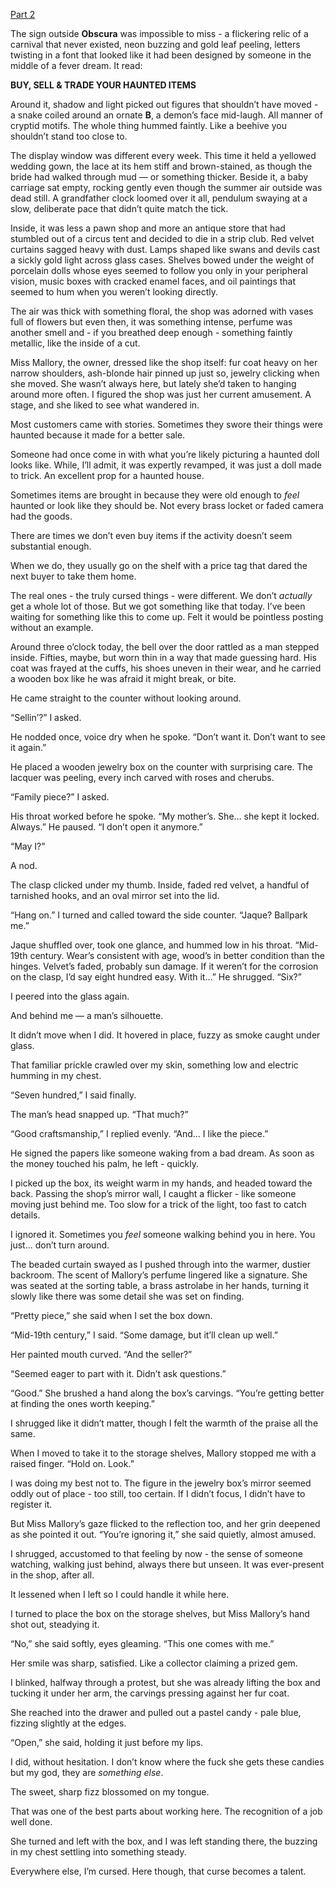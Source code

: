 [Part 2](https://www.reddit.com/user/Remy-Rose/comments/1mmrz5k/i_appraise_haunted_items_for_a_living_its_the/?utm_source=share&utm_medium=web3x&utm_name=web3xcss&utm_term=1&utm_content=share_button)

The sign outside **Obscura** was impossible to miss - a flickering relic of a carnival that never existed, neon buzzing and gold leaf peeling, letters twisting in a font that looked like it had been designed by someone in the middle of a fever dream. It read:

**BUY, SELL & TRADE YOUR HAUNTED ITEMS**

Around it, shadow and light picked out figures that shouldn’t have moved - a snake coiled around an ornate **B**, a demon’s face mid-laugh. All manner of cryptid motifs. The whole thing hummed faintly. Like a beehive you shouldn’t stand too close to.

The display window was different every week. This time it held a yellowed wedding gown, the lace at its hem stiff and brown-stained, as though the bride had walked through mud — or something thicker. Beside it, a baby carriage sat empty, rocking gently even though the summer air outside was dead still. A grandfather clock loomed over it all, pendulum swaying at a slow, deliberate pace that didn’t quite match the tick.

Inside, it was less a pawn shop and more an antique store that had stumbled out of a circus tent and decided to die in a strip club. Red velvet curtains sagged heavy with dust. Lamps shaped like swans and devils cast a sickly gold light across glass cases. Shelves bowed under the weight of porcelain dolls whose eyes seemed to follow you only in your peripheral vision, music boxes with cracked enamel faces, and oil paintings that seemed to hum when you weren’t looking directly.

The air was thick with something floral, the shop was adorned with vases full of flowers but even then, it was something intense, perfume was another smell and - if you breathed deep enough - something faintly metallic, like the inside of a cut.

Miss Mallory, the owner, dressed like the shop itself: fur coat heavy on her narrow shoulders, ash-blonde hair pinned up just so, jewelry clicking when she moved. She wasn’t always here, but lately she’d taken to hanging around more often. I figured the shop was just her current amusement. A stage, and she liked to see what wandered in.

Most customers came with stories. Sometimes they swore their things were haunted because it made for a better sale.

Someone had once come in with what you’re likely picturing a haunted doll looks like. While, I’ll admit, it was expertly revamped, it was just a doll made to trick. An excellent prop for a haunted house.

Sometimes items are brought in because they were old enough to *feel* haunted or look like they should be. Not every brass locket or faded camera had the goods.

There are times we don’t even buy items if the activity doesn’t seem substantial enough.

When we do, they usually go on the shelf with a price tag that dared the next buyer to take them home.

The real ones - the truly cursed things - were different. We don’t *actually* get a whole lot of those. But we got something like that today. I’ve been waiting for something like this to come up. Felt it would be pointless posting without an example.

Around three o’clock today, the bell over the door rattled as a man stepped inside. Fifties, maybe, but worn thin in a way that made guessing hard. His coat was frayed at the cuffs, his shoes uneven in their wear, and he carried a wooden box like he was afraid it might break, or bite.

He came straight to the counter without looking around.

“Sellin’?” I asked.

He nodded once, voice dry when he spoke. “Don’t want it. Don’t want to see it again.”

He placed a wooden jewelry box on the counter with surprising care. The lacquer was peeling, every inch carved with roses and cherubs.

“Family piece?” I asked.

His throat worked before he spoke. “My mother’s. She… she kept it locked. Always.” He paused. “I don’t open it anymore.”

“May I?”

A nod.

The clasp clicked under my thumb. Inside, faded red velvet, a handful of tarnished hooks, and an oval mirror set into the lid.

“Hang on.” I turned and called toward the side counter. “Jaque? Ballpark me.”

Jaque shuffled over, took one glance, and hummed low in his throat. “Mid-19th century. Wear’s consistent with age, wood’s in better condition than the hinges. Velvet’s faded, probably sun damage. If it weren’t for the corrosion on the clasp, I’d say eight hundred easy. With it…” He shrugged. “Six?”

I peered into the glass again.

And behind me — a man’s silhouette.

It didn’t move when I did. It hovered in place, fuzzy as smoke caught under glass.

That familiar prickle crawled over my skin, something low and electric humming in my chest.

“Seven hundred,” I said finally.

The man’s head snapped up. “That much?”

“Good craftsmanship,” I replied evenly. “And… I like the piece.”

He signed the papers like someone waking from a bad dream. As soon as the money touched his palm, he left - quickly.

I picked up the box, its weight warm in my hands, and headed toward the back. Passing the shop’s mirror wall, I caught a flicker - like someone moving just behind me. Too slow for a trick of the light, too fast to catch details.

I ignored it. Sometimes you *feel* someone walking behind you in here. You just… don’t turn around.

The beaded curtain swayed as I pushed through into the warmer, dustier backroom. The scent of Mallory’s perfume lingered like a signature. She was seated at the sorting table, a brass astrolabe in her hands, turning it slowly like there was some detail she was set on finding.

“Pretty piece,” she said when I set the box down.

“Mid-19th century,” I said. “Some damage, but it’ll clean up well.”

Her painted mouth curved. “And the seller?”

“Seemed eager to part with it. Didn’t ask questions.”

“Good.” She brushed a hand along the box’s carvings. “You’re getting better at finding the ones worth keeping.”

I shrugged like it didn’t matter, though I felt the warmth of the praise all the same.

When I moved to take it to the storage shelves, Mallory stopped me with a raised finger. “Hold on. Look.”

I was doing my best not to. The figure in the jewelry box’s mirror seemed oddly out of place - too still, too certain. If I didn’t focus, I didn’t have to register it.

But Miss Mallory’s gaze flicked to the reflection too, and her grin deepened as she pointed it out. “You’re ignoring it,” she said quietly, almost amused.

I shrugged, accustomed to that feeling by now - the sense of someone watching, walking just behind, always there but unseen. It was ever-present in the shop, after all.

It lessened when I left so I could handle it while here.

I turned to place the box on the storage shelves, but Miss Mallory’s hand shot out, steadying it.

“No,” she said softly, eyes gleaming. “This one comes with me.”

Her smile was sharp, satisfied. Like a collector claiming a prized gem.

I blinked, halfway through a protest, but she was already lifting the box and tucking it under her arm, the carvings pressing against her fur coat.

She reached into the drawer and pulled out a pastel candy - pale blue, fizzing slightly at the edges.

“Open,” she said, holding it just before my lips.

I did, without hesitation. I don’t know where the fuck she gets these candies but my god, they are *something else*. 

The sweet, sharp fizz blossomed on my tongue.

That was one of the best parts about working here. The recognition of a job well done.

She turned and left with the box, and I was left standing there, the buzzing in my chest settling into something steady.

Everywhere else, I’m cursed. Here though, that curse becomes a talent.